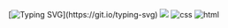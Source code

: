 
[![Typing SVG](https://readme-typing-svg.demolab.com/?lines=New+website+released;Html+on+TOP;FOLLOW+US!;vscode+best;JOIN+THE+DISC;)](https://git.io/typing-svg)
![](https://komarev.com/ghpvc/?username=thepizzaedition)
    <img src="https://img.shields.io/badge/Knows-CSS-blue/?logo=CSS&logoColor=warning&color=blue" alt="css">
      <img src="https://img.shields.io/badge/Knows-HTML-blue/?logo=html5&logoColor=warning&color=orange" alt="html">
